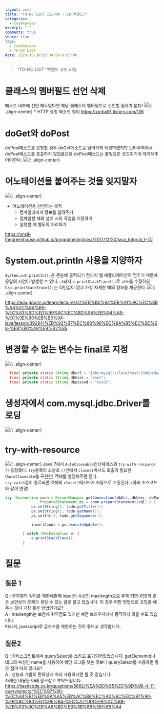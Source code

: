 ```yaml
---
layout: post
title: "TO-DO LIST 코드리뷰 - BE(백엔드)"
categories:
  - CodeReview
excerpt: " "
comments: true
share: true
tags:
  - CodeReview
  - TO-DO LIST
date: 2020-10-30T16:34:00-0:05:00
---
```


> "TO-DO LIST" 백엔드 코드 리뷰

# 클래스의 멤버필드 선언 삭제

메소드 내부에 선언 해두었다면 해당 클래스의 멤버필드로 선언할 필요가 없다!
![](https://kimmy100b.github.io/assets/images/codereview/todolist/BE/1.jpg){: .align-center} \* HTTP 요청 메소드 정리
<https://zorba91.tistory.com/136>

# doGet와 doPost

doPost메소드를 요청할 경우 doGet메소드로 넘어가게 작성하였지만 브라우저에서 doPost메소드를 호출하지 않았음으로 doPost메소드는 불필요한 코드이기에 제거해주어야한다.
![](https://kimmy100b.github.io/assets/images/codereview/todolist/BE/2.png){: .align-center}

# 어노테이션을 붙여주는 것을 잊지말자

![](https://kimmy100b.github.io/assets/images/codereview/todolist/BE/3.png){: .align-center}

- 어노테이션을 선언하는 목적
  - 컴파일러에게 정보를 알려주기
  - 컴파일할 때와 설치 시의 작업을 지정하기
  - 실행할 때 별도의 처리하기

<https://onsil-thegreenhouse.github.io/programming/java/2017/12/20/java_tutorial_1-17/>

# System.out.println 사용을 지양하자

`System.out.println();`은 콘솔에 출력되기 전까지 웹 애플리케이션이 멈추기 때문에 응답의 지연이 발생할 수 있다. 그래서 `e.printStackTrace();`로 코드를 수정하였다.`e.printStackTrace();`는 리턴값이 없고 가장 자세한 예외 정보를 제공한다.
![](https://kimmy100b.github.io/assets/images/codereview/todolist/BE/4.png){: .align-center}

<https://edu.goorm.io/learn/lecture/41/%EB%B0%94%EB%A1%9C%EC%8B%A4%EC%8A%B5-%EC%83%9D%ED%99%9C%EC%BD%94%EB%94%A9-%EC%9E%90%EB%B0%94-java/lesson/39294/%EB%92%B7%EC%88%98%EC%8A%B5%EC%9D%98-%EB%B0%A9%EB%B2%95>

# 변경할 수 없는 변수는 final로 지정

![](https://kimmy100b.github.io/assets/images/codereview/todolist/BE/5.png){: .align-center}

```java
  final private static String dburl = "jdbc:mysql://localhost:3306/edwith?useSSL=false";
  final private static String dbUser = "root";
  final private static String dbpasswd = "mysql";
```

# 생성자에서 com.mysql.jdbc.Driver를 로딩

![](https://kimmy100b.github.io/assets/images/codereview/todolist/BE/6.png){: .align-center}

# try-with-resource

![](https://kimmy100b.github.io/assets/images/codereview/todolist/BE/7.png){: .align-center}
Java 7에서 `AutoCloseable`인터페이스와 `try-with-resource`가 등장했다. `try`블록의 소괄호 `()`안에서 `close()`메서드 호출이 필요한(`AutoCloseable`를 구현한) 객체를 할당해주면 된다.<br>
`try-catch`절이 종료되면 객체의 `close()`메서드가 자동으로 호출된다.
(아래 소스코드와 같이 변경)

```java
try (Connection conn = DriverManager.getConnection(dbUrl, dbUser, dbPasswd);
				PreparedStatement ps = conn.prepareStatement(sql);) {
			ps.setString(1, todo.getTitle());
			ps.setString(2, todo.getName());
			ps.setInt(3, todo.getSequence());

			insertCount = ps.executeUpdate();

		} catch (SQLException e) {
			e.printStackTrace();
		}
```

# 질문

## 질문 1

Q : 문자열의 길이를 제한해줄때 input의 속성인 maxlength으로 주게 되면 XSS와 같은 보안상의 문제가 생길 수 있는 걸로 알고 있습니다. 이 경우 어떤 방법으로 코딩을 해주는 것이 가장 좋은 방법인가요?<br>
A : maxlength는 보안에 취약점도 있지만 예전 브라우저에서 동작하지 않을 수도 있습니다.<br>
따라서, javascript로 글자수를 제한하는 것이 좋다고 생각합니다.

## 질문2

Q : 자바스크립트에서 querySelect를 쓰라고 표기되어있었습니다. getElementId나 태그의 속성인 name을 사용하여 해당 태그를 찾는 것보다 querySelect를 사용하면 좋은 점이 따로 있나요? <br>
A : 성능과 개발의 편의성에 따라 사용하시면 될 것 같습니다.<br>
자세한 내용은 아래 링크참고 부탁드립니다.<br>
<https://hashcode.co.kr/questions/5692/%EA%B0%95%EC%9D%98-4-11-queryselector%EC%97%90-%EC%84%B1%EB%8A%A5%EB%AC%B8%EC%A0%9C%EC%97%90-%EB%8C%80%ED%95%B4-%EC%A7%88%EB%AC%B8-%EB%93%9C%EB%A6%BD%EB%8B%88%EB%8B%A4>
